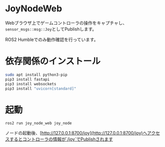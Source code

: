 # JoyNodeWeb
Webブラウザ上でゲームコントローラの操作をキャプチャし、`sensor_msgs::msg::Joy`としてPublishします。

ROS2 Humbleでのみ動作確認を行っています。

# 依存関係のインストール
```bash
sudo apt install python3-pip
pip3 install fastapi
pip3 install websockets
pip3 install "uvicorn[standard]"
```

# 起動
```
ros2 run joy_node_web joy_node
```
ノードの起動後、[http://127.0.0.1:8700/joy](http://127.0.0.1:8700/joy)へアクセスするとコントローラの情報が`/joy`でPublishされます
